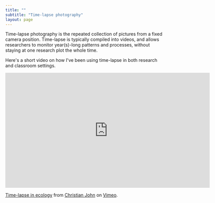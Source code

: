 ```yaml
---
title: ""
subtitle: "Time-lapse photography"
layout: page
---
```

  
Time-lapse photography is the repeated collection of pictures from a fixed camera position. Time-lapse is typically compiled into videos, and allows researchers to monitor year(s)-long patterns and processes, without staying at one research plot the whole time.

Here's a short video on how I've been using time-lapse in both research and classroom settings.

<iframe src="https://player.vimeo.com/video/566700933" width="640" height="360" frameborder="0" allow="autoplay; fullscreen" allowfullscreen></iframe>
<p><a href="https://vimeo.com/566700933">Time-lapse in ecology</a> from <a href="https://vimeo.com/user42061674">Christian John</a> on <a href="https://vimeo.com">Vimeo</a>.</p>
